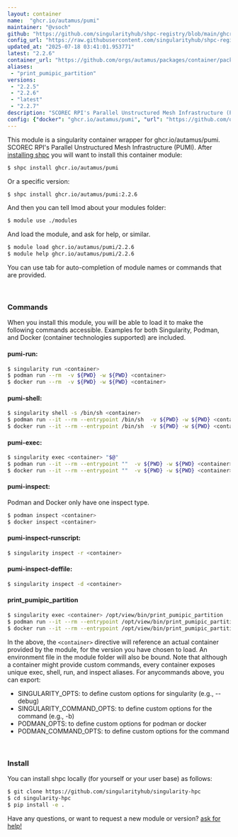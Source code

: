 ```yaml
---
layout: container
name:  "ghcr.io/autamus/pumi"
maintainer: "@vsoch"
github: "https://github.com/singularityhub/shpc-registry/blob/main/ghcr.io/autamus/pumi/container.yaml"
config_url: "https://raw.githubusercontent.com/singularityhub/shpc-registry/main/ghcr.io/autamus/pumi/container.yaml"
updated_at: "2025-07-18 03:41:01.953771"
latest: "2.2.6"
container_url: "https://github.com/orgs/autamus/packages/container/package/pumi"
aliases:
 - "print_pumipic_partition"
versions:
 - "2.2.5"
 - "2.2.6"
 - "latest"
 - "2.2.7"
description: "SCOREC RPI's Parallel Unstructured Mesh Infrastructure (PUMI)."
config: {"docker": "ghcr.io/autamus/pumi", "url": "https://github.com/orgs/autamus/packages/container/package/pumi", "maintainer": "@vsoch", "description": "SCOREC RPI's Parallel Unstructured Mesh Infrastructure (PUMI).", "latest": {"2.2.6": "sha256:1ad880ab6bedad474935938f2e0c1d79c4970e3deaeaeb44687c66c5158ffd00"}, "tags": {"2.2.5": "sha256:b27b85dee50631bbc40977a23a00830acf0c236bb0966c2d11f9b62a8fbcff6f", "2.2.6": "sha256:1ad880ab6bedad474935938f2e0c1d79c4970e3deaeaeb44687c66c5158ffd00", "latest": "sha256:35238311728bf14119a732bbeb4bbb71df5d34d7225a8209915b9b321ceca634", "2.2.7": "sha256:35238311728bf14119a732bbeb4bbb71df5d34d7225a8209915b9b321ceca634"}, "aliases": {"print_pumipic_partition": "/opt/view/bin/print_pumipic_partition"}}
---
```


This module is a singularity container wrapper for ghcr.io/autamus/pumi.
SCOREC RPI's Parallel Unstructured Mesh Infrastructure (PUMI).
After [installing shpc](#install) you will want to install this container module:


```bash
$ shpc install ghcr.io/autamus/pumi
```

Or a specific version:

```bash
$ shpc install ghcr.io/autamus/pumi:2.2.6
```

And then you can tell lmod about your modules folder:

```bash
$ module use ./modules
```

And load the module, and ask for help, or similar.

```bash
$ module load ghcr.io/autamus/pumi/2.2.6
$ module help ghcr.io/autamus/pumi/2.2.6
```

You can use tab for auto-completion of module names or commands that are provided.

<br>

### Commands

When you install this module, you will be able to load it to make the following commands accessible.
Examples for both Singularity, Podman, and Docker (container technologies supported) are included.

#### pumi-run:

```bash
$ singularity run <container>
$ podman run --rm  -v ${PWD} -w ${PWD} <container>
$ docker run --rm  -v ${PWD} -w ${PWD} <container>
```

#### pumi-shell:

```bash
$ singularity shell -s /bin/sh <container>
$ podman run --it --rm --entrypoint /bin/sh  -v ${PWD} -w ${PWD} <container>
$ docker run --it --rm --entrypoint /bin/sh  -v ${PWD} -w ${PWD} <container>
```

#### pumi-exec:

```bash
$ singularity exec <container> "$@"
$ podman run --it --rm --entrypoint ""  -v ${PWD} -w ${PWD} <container> "$@"
$ docker run --it --rm --entrypoint ""  -v ${PWD} -w ${PWD} <container> "$@"
```

#### pumi-inspect:

Podman and Docker only have one inspect type.

```bash
$ podman inspect <container>
$ docker inspect <container>
```

#### pumi-inspect-runscript:

```bash
$ singularity inspect -r <container>
```

#### pumi-inspect-deffile:

```bash
$ singularity inspect -d <container>
```


#### print_pumipic_partition

```bash
$ singularity exec <container> /opt/view/bin/print_pumipic_partition
$ podman run --it --rm --entrypoint /opt/view/bin/print_pumipic_partition   -v ${PWD} -w ${PWD} <container> -c " $@"
$ docker run --it --rm --entrypoint /opt/view/bin/print_pumipic_partition   -v ${PWD} -w ${PWD} <container> -c " $@"
```



In the above, the `<container>` directive will reference an actual container provided
by the module, for the version you have chosen to load. An environment file in the
module folder will also be bound. Note that although a container
might provide custom commands, every container exposes unique exec, shell, run, and
inspect aliases. For anycommands above, you can export:

 - SINGULARITY_OPTS: to define custom options for singularity (e.g., --debug)
 - SINGULARITY_COMMAND_OPTS: to define custom options for the command (e.g., -b)
 - PODMAN_OPTS: to define custom options for podman or docker
 - PODMAN_COMMAND_OPTS: to define custom options for the command

<br>

### Install

You can install shpc locally (for yourself or your user base) as follows:

```bash
$ git clone https://github.com/singularityhub/singularity-hpc
$ cd singularity-hpc
$ pip install -e .
```

Have any questions, or want to request a new module or version? [ask for help!](https://github.com/singularityhub/singularity-hpc/issues)